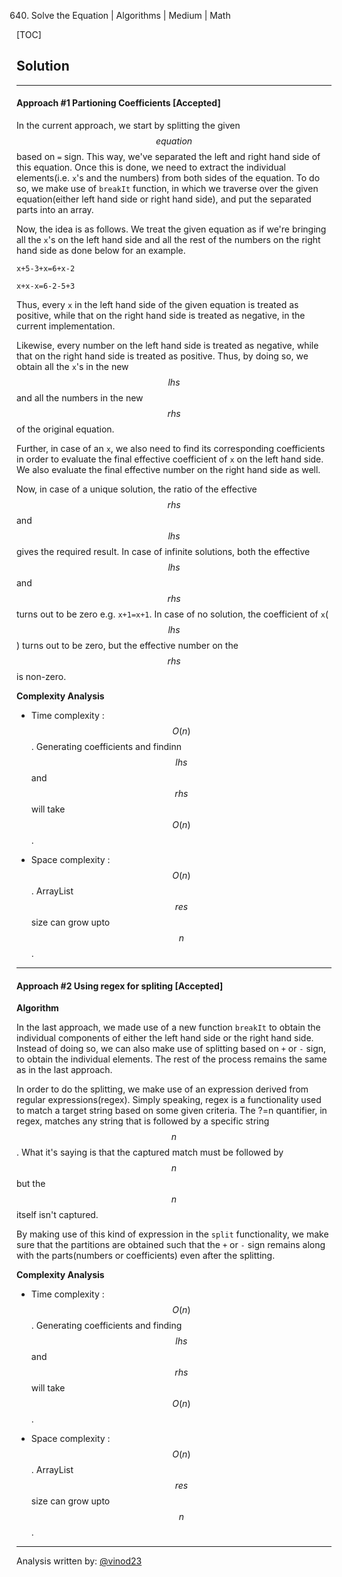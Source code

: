 640. Solve the Equation | Algorithms | Medium | Math

[TOC]

## Solution

---
#### Approach #1 Partioning Coefficients [Accepted]

In the current approach, we start by splitting the given $$equation$$ based on `=` sign. This way, we've separated the left and right hand side of this equation. Once this is done, we need to extract the individual elements(i.e. `x`'s and the numbers) from both sides of the equation. To do so, we make use of `breakIt` function, in which we traverse over the given equation(either left hand side or right hand side), and put the separated parts into an array. 

Now, the idea is as follows. We treat the given equation as if we're bringing all the `x`'s on the left hand side and all the rest of the numbers on the right hand side as done below for an example.

`x+5-3+x=6+x-2`

`x+x-x=6-2-5+3`

Thus, every `x` in the left hand side of the given equation is treated as positive, while that on the right hand side is treated as negative, in the current implementation. 

Likewise, every number on the left hand side is treated as negative, while that on the right hand side is treated as positive. Thus, by doing so, we obtain all the `x`'s in the new $$lhs$$ and all the numbers in the new $$rhs$$ of the original equation. 

Further, in case of an `x`, we also need to find its corresponding coefficients in order to evaluate the final effective coefficient of `x` on the left hand side. We also evaluate the final effective number on the right hand side as well.

Now, in case of a unique solution, the ratio of the effective $$rhs$$ and $$lhs$$ gives the required result. In case of infinite solutions, both the effective $$lhs$$ and $$rhs$$ turns out to be zero e.g. `x+1=x+1`. In case of no solution, the coefficient of `x`($$lhs$$) turns out to be zero, but the effective number on the $$rhs$$ is non-zero.




**Complexity Analysis**

* Time complexity : $$O(n)$$. Generating coefficients and findinn $$lhs$$ and $$rhs$$ will take $$O(n)$$.

* Space complexity : $$O(n)$$. ArrayList $$res$$ size can grow upto $$n$$.

---
#### Approach #2 Using regex for spliting [Accepted]

**Algorithm**

In the last approach, we made use of a new function `breakIt` to obtain the individual components of either the left hand side or the right hand side. Instead of doing so, we can also make use of splitting based on `+` or `-` sign, to obtain the individual elements. The rest of the process remains the same as in the last approach. 

In order to do the splitting, we make use of an expression derived from regular expressions(regex). Simply speaking, regex is a functionality used to match a target string based on some given criteria. The ?=n quantifier, in regex, matches any string that is followed by a specific string $$n$$. What it's saying is that the captured match must be followed by $$n$$ but the $$n$$ itself isn't captured.

By making use of this kind of expression in the `split` functionality, we make sure that the partitions are obtained such that the `+` or `-` sign remains along with the parts(numbers or coefficients) even after the splitting.



**Complexity Analysis**

* Time complexity : $$O(n)$$. Generating coefficients and finding $$lhs$$ and $$rhs$$ will take $$O(n)$$.

* Space complexity : $$O(n)$$. ArrayList $$res$$ size can grow upto $$n$$.

---

Analysis written by: [@vinod23](https://leetcode.com/vinod23)
